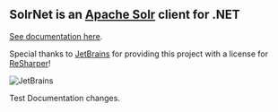 ## SolrNet is an [Apache Solr](http://lucene.apache.org/solr/) client for .NET

[See documentation here](Documentation/README.md).

Special thanks to [JetBrains](https://www.jetbrains.com/) for providing this project with a license for [ReSharper](https://www.jetbrains.com/resharper/)!

![JetBrains](http://blog.jetbrains.com/webide/files/2012/12/logo_JB_tagline-300x108.png)

Test Documentation changes.

